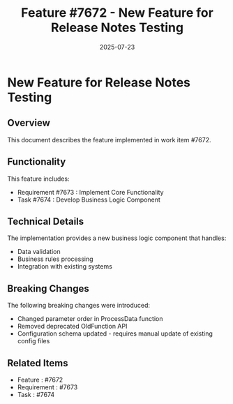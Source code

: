 ﻿---
title: "Feature #7672 - New Feature for Release Notes Testing"
description: "Documentation for feature #7672"
date: 2025-07-23
weight: 100
---

# New Feature for Release Notes Testing

## Overview

This document describes the feature implemented in work item #7672.

## Functionality

This feature includes:
- Requirement #7673 : Implement Core Functionality
- Task #7674 : Develop Business Logic Component

## Technical Details

The implementation provides a new business logic component that handles:
- Data validation
- Business rules processing
- Integration with existing systems

## Breaking Changes

The following breaking changes were introduced:
- Changed parameter order in ProcessData function
- Removed deprecated OldFunction API
- Configuration schema updated - requires manual update of existing config files

## Related Items

- Feature : #7672
- Requirement : #7673
- Task : #7674
